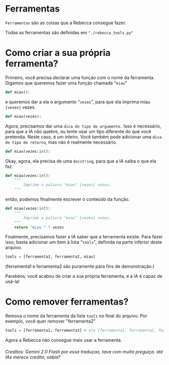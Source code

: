 # Ferramentas

`Ferramentas` são as coisas que a Rebecca consegue fazer.

Todas as ferramentas são definidas em `"./rebecca_tools.py"`

# Como criar a sua própria ferramenta?

Primeiro, você precisa declarar uma função com o nome da ferramenta. Digamos que queremos fazer uma função chamada "`miau`"

```python
def miau():
```

e queremos dar a ela o argumento "`vezes`", para que ela imprima miau `{vezes}` vezes.

```python
def miau(vezes):
```

Agora, precisamos dar uma `dica do tipo do argumento.` Isso é necessário, para que a IA não quebre, ou tente usar um tipo diferente do que você pretendia. Neste caso, é um inteiro. Você também pode adicionar uma `dica de tipo de retorno`, mas não é realmente necessário.

```python
def miau(vezes:int):
```

Okay, agora, ela precisa de uma `docstring`, para que a IA saiba o que ela faz.

```python
def miau(vezes:int):
    """
        Imprime a palavra "miau" {vezes} vezes.
    """
```

então, podemos finalmente escrever o conteúdo da função.

```python
def miau(vezes:int):
    """
        Imprime a palavra "miau" {vezes} vezes.
    """
    return "miau " * vezes
```

Finalmente, precisamos fazer a IA saber que a ferramenta existe.
Para fazer isso, basta adicionar um item à lista "`tools`", definida na parte inferior deste arquivo.

```python
tools = [ferramenta1, ferramenta2, miau]
```

(ferramenta1 e ferramenta2 são puramente para fins de demonstração.)

Parabéns, você acabou de criar a sua própria ferramenta, e a IA é capaz de usá-la!

# Como remover ferramentas?

Remova o nome da ferramenta da lista `tools` no final do arquivo.
Por exemplo, você quer remover "ferramenta2"
```python
tools = [ferramenta1, ferramenta3] # era [ferramenta1, ferramenta2, ferramenta3]
```

Agora a Rebecca não consegue mais usar a ferramenta.

###### Creditos: Gemini 2.0 Flash por essa traduçao, tava com muita preguiça. até IAs merece credito, sabia?